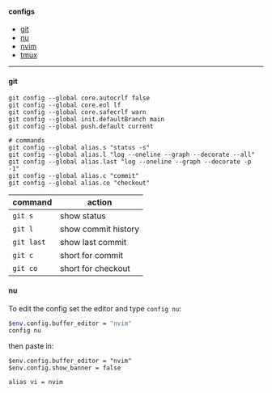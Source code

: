 #### configs
- [git](#git)
- [nu](#nu)
- [nvim](https://github.com/lkurcak/nvim)
- [tmux](./.tmux.conf)

---

#### git

```
git config --global core.autocrlf false
git config --global core.eol lf
git config --global core.safecrlf warn
git config --global init.defaultBranch main
git config --global push.default current

# commands
git config --global alias.s "status -s"
git config --global alias.l "log --oneline --graph --decorate --all"
git config --global alias.last "log --oneline --graph --decorate -p -1"
git config --global alias.c "commit"
git config --global alias.co "checkout"
```

|command|action|
|---|---|
|`git s`|show status|
|`git l`|show commit history|
|`git last`|show last commit|
|`git c`|short for commit|
|`git co`|short for checkout|


#### nu

To edit the config set the editor and type `config nu`:
```sh
$env.config.buffer_editor = "nvim"
config nu
```
then paste in:
```nu
$env.config.buffer_editor = "nvim"
$env.config.show_banner = false

alias vi = nvim
```
